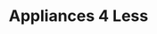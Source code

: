 ---
title: "Appliances 4 Less"
url: /brownstown-township/appliances-4-less/
shop: Haushaltsgeräte
---